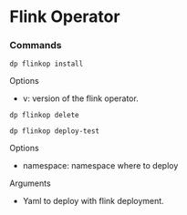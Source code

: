 # Flink Operator

### Commands

`dp flinkop install`

Options

- v: version of the flink operator.

`dp flinkop delete`

`dp flinkop deploy-test`

Options

- namespace: namespace where to deploy

Arguments
- Yaml to deploy with flink deployment.